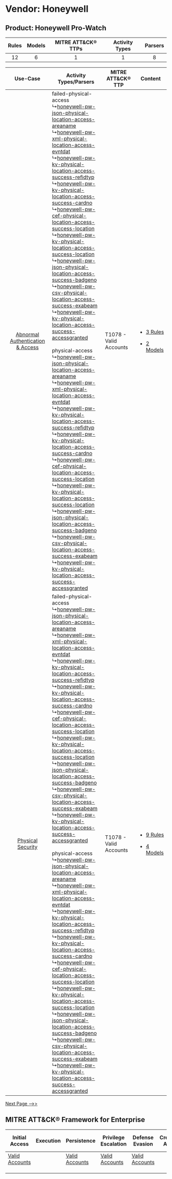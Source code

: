 Vendor: Honeywell
=================
Product: Honeywell Pro-Watch
----------------------------
| Rules | Models | MITRE ATT&CK® TTPs | Activity Types | Parsers |
|:-----:|:------:|:------------------:|:--------------:|:-------:|
|  12   |   6    |         1          |       1        |    8    |

|    Use-Case    | Activity Types/Parsers    | MITRE ATT&CK® TTP          | Content    |
|:----:| ---- | ---- | ---- |
| [Abnormal Authentication & Access](../../../UseCases/uc_abnormal_authentication_&_access.md) |  failed-physical-access<br> ↳[honeywell-pw-json-physical-location-access-areaname](Ps/pC_honeywellpwjsonphysicallocationaccessareaname.md)<br> ↳[honeywell-pw-xml-physical-location-access-evntdat](Ps/pC_honeywellpwxmlphysicallocationaccessevntdat.md)<br> ↳[honeywell-pw-kv-physical-location-access-success-refidtyp](Ps/pC_honeywellpwkvphysicallocationaccesssuccessrefidtyp.md)<br> ↳[honeywell-pw-kv-physical-location-access-success-cardno](Ps/pC_honeywellpwkvphysicallocationaccesssuccesscardno.md)<br> ↳[honeywell-pw-cef-physical-location-access-success-location](Ps/pC_honeywellpwcefphysicallocationaccesssuccesslocation.md)<br> ↳[honeywell-pw-kv-physical-location-access-success-location](Ps/pC_honeywellpwkvphysicallocationaccesssuccesslocation.md)<br> ↳[honeywell-pw-json-physical-location-access-success-badgeno](Ps/pC_honeywellpwjsonphysicallocationaccesssuccessbadgeno.md)<br> ↳[honeywell-pw-csv-physical-location-access-success-exabeam](Ps/pC_honeywellpwcsvphysicallocationaccesssuccessexabeam.md)<br> ↳[honeywell-pw-kv-physical-location-access-success-accessgranted](Ps/pC_honeywellpwkvphysicallocationaccesssuccessaccessgranted.md)<br><br> physical-access<br> ↳[honeywell-pw-json-physical-location-access-areaname](Ps/pC_honeywellpwjsonphysicallocationaccessareaname.md)<br> ↳[honeywell-pw-xml-physical-location-access-evntdat](Ps/pC_honeywellpwxmlphysicallocationaccessevntdat.md)<br> ↳[honeywell-pw-kv-physical-location-access-success-refidtyp](Ps/pC_honeywellpwkvphysicallocationaccesssuccessrefidtyp.md)<br> ↳[honeywell-pw-kv-physical-location-access-success-cardno](Ps/pC_honeywellpwkvphysicallocationaccesssuccesscardno.md)<br> ↳[honeywell-pw-cef-physical-location-access-success-location](Ps/pC_honeywellpwcefphysicallocationaccesssuccesslocation.md)<br> ↳[honeywell-pw-kv-physical-location-access-success-location](Ps/pC_honeywellpwkvphysicallocationaccesssuccesslocation.md)<br> ↳[honeywell-pw-json-physical-location-access-success-badgeno](Ps/pC_honeywellpwjsonphysicallocationaccesssuccessbadgeno.md)<br> ↳[honeywell-pw-csv-physical-location-access-success-exabeam](Ps/pC_honeywellpwcsvphysicallocationaccesssuccessexabeam.md)<br> ↳[honeywell-pw-kv-physical-location-access-success-accessgranted](Ps/pC_honeywellpwkvphysicallocationaccesssuccessaccessgranted.md)<br> | T1078 - Valid Accounts<br> | [<ul><li>3 Rules</li></ul><ul><li>2 Models</li></ul>](RM/r_m_honeywell_honeywell_pro-watch_Abnormal_Authentication_&_Access.md) |
|    [Physical Security](../../../UseCases/uc_physical_security.md)    |  failed-physical-access<br> ↳[honeywell-pw-json-physical-location-access-areaname](Ps/pC_honeywellpwjsonphysicallocationaccessareaname.md)<br> ↳[honeywell-pw-xml-physical-location-access-evntdat](Ps/pC_honeywellpwxmlphysicallocationaccessevntdat.md)<br> ↳[honeywell-pw-kv-physical-location-access-success-refidtyp](Ps/pC_honeywellpwkvphysicallocationaccesssuccessrefidtyp.md)<br> ↳[honeywell-pw-kv-physical-location-access-success-cardno](Ps/pC_honeywellpwkvphysicallocationaccesssuccesscardno.md)<br> ↳[honeywell-pw-cef-physical-location-access-success-location](Ps/pC_honeywellpwcefphysicallocationaccesssuccesslocation.md)<br> ↳[honeywell-pw-kv-physical-location-access-success-location](Ps/pC_honeywellpwkvphysicallocationaccesssuccesslocation.md)<br> ↳[honeywell-pw-json-physical-location-access-success-badgeno](Ps/pC_honeywellpwjsonphysicallocationaccesssuccessbadgeno.md)<br> ↳[honeywell-pw-csv-physical-location-access-success-exabeam](Ps/pC_honeywellpwcsvphysicallocationaccesssuccessexabeam.md)<br> ↳[honeywell-pw-kv-physical-location-access-success-accessgranted](Ps/pC_honeywellpwkvphysicallocationaccesssuccessaccessgranted.md)<br><br> physical-access<br> ↳[honeywell-pw-json-physical-location-access-areaname](Ps/pC_honeywellpwjsonphysicallocationaccessareaname.md)<br> ↳[honeywell-pw-xml-physical-location-access-evntdat](Ps/pC_honeywellpwxmlphysicallocationaccessevntdat.md)<br> ↳[honeywell-pw-kv-physical-location-access-success-refidtyp](Ps/pC_honeywellpwkvphysicallocationaccesssuccessrefidtyp.md)<br> ↳[honeywell-pw-kv-physical-location-access-success-cardno](Ps/pC_honeywellpwkvphysicallocationaccesssuccesscardno.md)<br> ↳[honeywell-pw-cef-physical-location-access-success-location](Ps/pC_honeywellpwcefphysicallocationaccesssuccesslocation.md)<br> ↳[honeywell-pw-kv-physical-location-access-success-location](Ps/pC_honeywellpwkvphysicallocationaccesssuccesslocation.md)<br> ↳[honeywell-pw-json-physical-location-access-success-badgeno](Ps/pC_honeywellpwjsonphysicallocationaccesssuccessbadgeno.md)<br> ↳[honeywell-pw-csv-physical-location-access-success-exabeam](Ps/pC_honeywellpwcsvphysicallocationaccesssuccessexabeam.md)<br> ↳[honeywell-pw-kv-physical-location-access-success-accessgranted](Ps/pC_honeywellpwkvphysicallocationaccesssuccessaccessgranted.md)<br> | T1078 - Valid Accounts<br> | [<ul><li>9 Rules</li></ul><ul><li>4 Models</li></ul>](RM/r_m_honeywell_honeywell_pro-watch_Physical_Security.md)    |
[Next Page -->>](2_ds_honeywell_honeywell_pro-watch.md)

MITRE ATT&CK® Framework for Enterprise
--------------------------------------
| Initial Access                                                      | Execution | Persistence                                                         | Privilege Escalation                                                | Defense Evasion                                                     | Credential Access | Discovery | Lateral Movement | Collection | Command and Control | Exfiltration | Impact |
| ------------------------------------------------------------------- | --------- | ------------------------------------------------------------------- | ------------------------------------------------------------------- | ------------------------------------------------------------------- | ----------------- | --------- | ---------------- | ---------- | ------------------- | ------------ | ------ |
| [Valid Accounts](https://attack.mitre.org/techniques/T1078)<br><br> |           | [Valid Accounts](https://attack.mitre.org/techniques/T1078)<br><br> | [Valid Accounts](https://attack.mitre.org/techniques/T1078)<br><br> | [Valid Accounts](https://attack.mitre.org/techniques/T1078)<br><br> |                   |           |                  |            |                     |              |        |